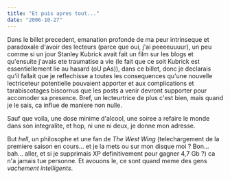 ```yaml
---
title: "Et puis apres tout..."
date: "2006-10-27"
---
```


Dans le billet precedent, emanation profonde de ma peur intrinseque et paradoxale d'avoir des lecteurs (parce que oui, j'ai peeeeuuuur), un peu comme si un jour Stanley Kubrick avait fait un film sur les blogs et qu'ensuite j'avais ete traumatise a vie (le fait que ce soit Kubrick est essentiellement lie au hasard (oU pAs)), dans ce billet, donc je declarais qu'il fallait que je reflechisse a toutes les consequences qu'une nouvelle lectriceteur potentielle pouvaient apporter et aux complications et tarabiscotages biscornus que les posts a venir devront supporter pour accomoder sa presence. Bref, un lecteurtrice de plus c'est bien, mais quand je le sais, ca influe de maniere non nulle.

Sauf que voila, une dose minime d'alcool, une soiree a refaire le monde dans son integralite, et hop, ni une ni deux, je donne mon adresse.

But _hell_, un philosophe et une fan de _The West Wing_ (telechargement de la premiere saison en cours... et je la mets ou sur mon disque moi ? Bon... bah... aller, et si je supprimais XP definitivement pour gagner 4,7 Gb ?) ca n'a jamais tue personne. Et avouons le, ce sont quand meme des gens _vachement intelligents_.
